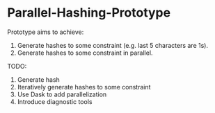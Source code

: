 # Parallel-Hashing-Prototype

Prototype aims to achieve:

1. Generate hashes to some constraint (e.g. last 5 characters are 1s).
2. Generate hashes to some constraint in parallel.

TODO:

1. Generate hash
2. Iteratively generate hashes to some constraint
3. Use Dask to add parallelization
4. Introduce diagnostic tools